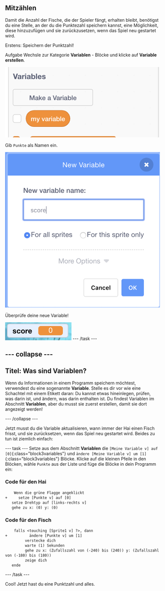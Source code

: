 ## Mitzählen

Damit die Anzahl der Fische, die der Spieler fängt, erhalten bleibt, benötigst du eine Stelle, an der du die Punktezahl speichern kannst, eine Möglichkeit, diese hinzuzufügen und sie zurückzusetzen, wenn das Spiel neu gestartet wird.

Erstens: Speichern der Punktzahl!

Aufgabe Wechsle zur Kategorie **Variablen** - Blöcke und klicke auf **Variable erstellen**.

![](images/catch5.png)

Gib `Punkte` als Namen ein.

![](images/catch6.png)

Überprüfe deine neue Variable!

![Die Punkte-Variable wird auf der Bühne angezeigt](images/scoreVariableStage.png) \--- /task \---

## \--- collapse \---

## Titel: Was sind Variablen?

Wenn du Informationen in einem Programm speichern möchtest, verwendest du eine sogenannte **Variable**. Stelle es dir vor wie eine Schachtel mit einem Etikett daran: Du kannst etwas hineinlegen, prüfen, was darin ist, und ändern, was darin enthalten ist. Du findest Variablen im Abschnitt **Variablen**, aber du musst sie zuerst erstellen, damit sie dort angezeigt werden!

\--- /collapse \---

Jetzt musst du die Variable aktualisieren, wann immer der Hai einen Fisch frisst, und sie zurücksetzen, wenn das Spiel neu gestartet wird. Beides zu tun ist ziemlich einfach:

\--- task \--- Setze aus dem Abschnitt **Variablen** die `[Meine Variable v] auf [0]`{:class="block3variables"} und `ändere [Meine Variable v] um [1]`{:class="block3variables"} Blöcke. Klicke auf die kleinen Pfeile in den Blöcken, wähle `Punkte` aus der Liste und füge die Blöcke in dein Programm ein:

### Code für den Hai

```blocks3
    Wenn die grüne Flagge angeklickt
+     setze [Punkte v] auf [0]
   setze Drehtyp auf [links-rechts v]
   gehe zu x: (0) y: (0)
```

### Code für den Fisch

```blocks3
    falls <touching [Sprite1 v] ?>, dann 
+          ändere [Punkte v] um [1]
         verstecke dich
         warte (1) Sekunden
         gehe zu x: (Zufallszahl von (-240) bis (240)) y: (Zufallszahl von (-180) bis (180))
         zeige dich
   ende

```

\--- /task \---

Cool! Jetzt hast du eine Punktzahl und alles.